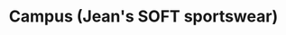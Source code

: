 ---
title: "Campus (Jean's SOFT sportswear)"
url: /blain/campus-jeans-soft-sportswear/
shop: Kleidung
---